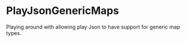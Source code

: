 PlayJsonGenericMaps
===================

Playing around with allowing play Json to have support for generic map types.
